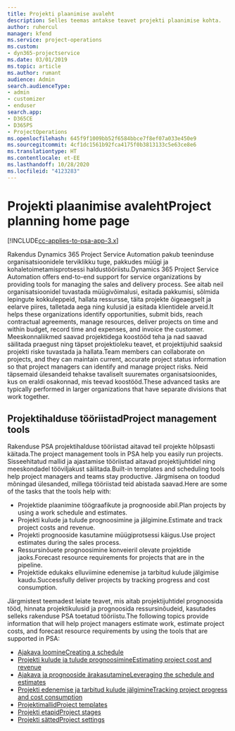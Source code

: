 ```yaml
---
title: Projekti plaanimise avaleht
description: Selles teemas antakse teavet projekti plaanimise kohta.
author: ruhercul
manager: kfend
ms.service: project-operations
ms.custom:
- dyn365-projectservice
ms.date: 03/01/2019
ms.topic: article
ms.author: rumant
audience: Admin
search.audienceType:
- admin
- customizer
- enduser
search.app:
- D365CE
- D365PS
- ProjectOperations
ms.openlocfilehash: 645f9f1009bb52f6584bbce7f8ef07a033e450e9
ms.sourcegitcommit: 4cf1dc1561b92fca4175f0b3813133c5e63ce8e6
ms.translationtype: HT
ms.contentlocale: et-EE
ms.lasthandoff: 10/28/2020
ms.locfileid: "4123283"
---
```

# <a name="project-planning-home-page"></a><span data-ttu-id="aea89-103">Projekti plaanimise avaleht</span><span class="sxs-lookup"><span data-stu-id="aea89-103">Project planning home page</span></span>

[!INCLUDE[cc-applies-to-psa-app-3.x](../includes/cc-applies-to-psa-app-3x.md)]

<span data-ttu-id="aea89-104">Rakendus Dynamics 365 Project Service Automation pakub teeninduse organisatsioonidele terviklikku tuge, pakkudes müügi ja kohaletoimetamisprotsessi haldustööriistu.</span><span class="sxs-lookup"><span data-stu-id="aea89-104">Dynamics 365 Project Service Automation offers end-to-end support for service organizations by providing tools for managing the sales and delivery process.</span></span> <span data-ttu-id="aea89-105">See aitab neil organisatsioonidel tuvastada müügivõimalusi, esitada pakkumisi, sõlmida lepingute kokkuleppeid, hallata ressursse, täita projekte õigeaegselt ja eelarve piires, talletada aega ning kulusid ja esitada klientidele arveid.</span><span class="sxs-lookup"><span data-stu-id="aea89-105">It helps these organizations identify opportunities, submit bids, reach contractual agreements, manage resources, deliver projects on time and within budget, record time and expenses, and invoice the customer.</span></span> <span data-ttu-id="aea89-106">Meeskonnaliikmed saavad projektidega koostööd teha ja nad saavad säilitada praegust ning täpset projektioleku teavet, et projektijuhid saaksid projekti riske tuvastada ja hallata.</span><span class="sxs-lookup"><span data-stu-id="aea89-106">Team members can collaborate on projects, and they can maintain current, accurate project status information so that project managers can identify and manage project risks.</span></span> <span data-ttu-id="aea89-107">Neid täpsemaid ülesandeid tehakse tavaliselt suuremates organisatsioonides, kus on eraldi osakonnad, mis teevad koostööd.</span><span class="sxs-lookup"><span data-stu-id="aea89-107">These advanced tasks are typically performed in larger organizations that have separate divisions that work together.</span></span>

## <a name="project-management-tools"></a><span data-ttu-id="aea89-108">Projektihalduse tööriistad</span><span class="sxs-lookup"><span data-stu-id="aea89-108">Project management tools</span></span>

<span data-ttu-id="aea89-109">Rakenduse PSA projektihalduse tööriistad aitavad teil projekte hõlpsasti käitada.</span><span class="sxs-lookup"><span data-stu-id="aea89-109">The project management tools in PSA help you easily run projects.</span></span> <span data-ttu-id="aea89-110">Sisseehitatud mallid ja ajastamise tööriistad aitavad projektijuhtidel ning meeskondadel tööviljakust säilitada.</span><span class="sxs-lookup"><span data-stu-id="aea89-110">Built-in templates and scheduling tools help project managers and teams stay productive.</span></span> <span data-ttu-id="aea89-111">Järgmisena on toodud mõningad ülesanded, millega tööriistad teid abistada saavad.</span><span class="sxs-lookup"><span data-stu-id="aea89-111">Here are some of the tasks that the tools help with:</span></span>

- <span data-ttu-id="aea89-112">Projektide plaanimine töögraafikute ja prognooside abil.</span><span class="sxs-lookup"><span data-stu-id="aea89-112">Plan projects by using a work schedule and estimates.</span></span>
- <span data-ttu-id="aea89-113">Projekti kulude ja tulude prognoosimine ja jälgimine.</span><span class="sxs-lookup"><span data-stu-id="aea89-113">Estimate and track project costs and revenue.</span></span>
- <span data-ttu-id="aea89-114">Projekti prognooside kasutamine müügiprotsessi käigus.</span><span class="sxs-lookup"><span data-stu-id="aea89-114">Use project estimates during the sales process.</span></span>
- <span data-ttu-id="aea89-115">Ressursinõuete prognoosimine konveieril olevate projektide jaoks.</span><span class="sxs-lookup"><span data-stu-id="aea89-115">Forecast resource requirements for projects that are in the pipeline.</span></span>
- <span data-ttu-id="aea89-116">Projektide edukaks elluviimine edenemise ja tarbitud kulude jälgimise kaudu.</span><span class="sxs-lookup"><span data-stu-id="aea89-116">Successfully deliver projects by tracking progress and cost consumption.</span></span>

<span data-ttu-id="aea89-117">Järgmistest teemadest leiate teavet, mis aitab projektijuhtidel prognoosida tööd, hinnata projektikulusid ja prognoosida ressursinõudeid, kasutades selleks rakenduse PSA toetatud tööriistu.</span><span class="sxs-lookup"><span data-stu-id="aea89-117">The following topics provide information that will help project managers estimate work, estimate project costs, and forecast resource requirements by using the tools that are supported in PSA:</span></span>

- [<span data-ttu-id="aea89-118">Ajakava loomine</span><span class="sxs-lookup"><span data-stu-id="aea89-118">Creating a schedule</span></span>](project-creating.md)
- [<span data-ttu-id="aea89-119">Projekti kulude ja tulude prognoosimine</span><span class="sxs-lookup"><span data-stu-id="aea89-119">Estimating project cost and revenue</span></span>](project-estimating.md)
- [<span data-ttu-id="aea89-120">Ajakava ja prognooside ärakasutamine</span><span class="sxs-lookup"><span data-stu-id="aea89-120">Leveraging the schedule and estimates</span></span>](project-leveraging.md)
- [<span data-ttu-id="aea89-121">Projekti edenemise ja tarbitud kulude jälgimine</span><span class="sxs-lookup"><span data-stu-id="aea89-121">Tracking project progress and cost consumption</span></span>](project-tracking.md)
- [<span data-ttu-id="aea89-122">Projektimallid</span><span class="sxs-lookup"><span data-stu-id="aea89-122">Project templates</span></span>](project-templates.md)
- [<span data-ttu-id="aea89-123">Projekti etapid</span><span class="sxs-lookup"><span data-stu-id="aea89-123">Project stages</span></span>](project-stages.md)
- [<span data-ttu-id="aea89-124">Projekti sätted</span><span class="sxs-lookup"><span data-stu-id="aea89-124">Project settings</span></span>](project-settings.md)
